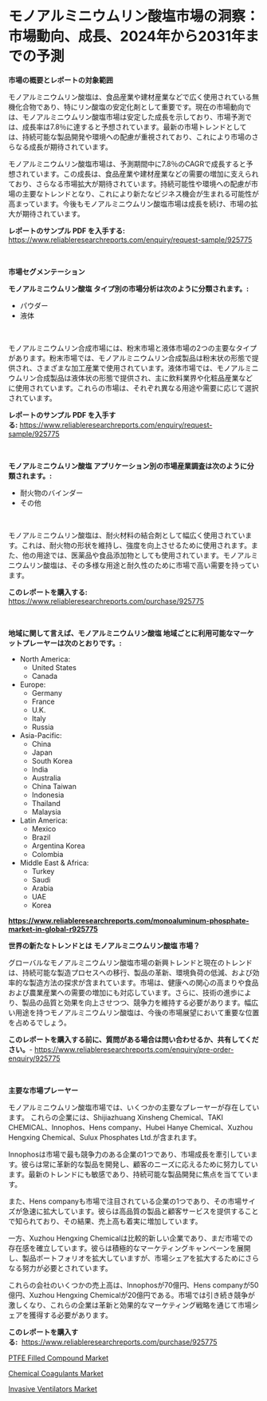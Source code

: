 <p><h1>モノアルミニウムリン酸塩市場の洞察：市場動向、成長、2024年から2031年までの予測</h1></p><p><strong>市場の概要とレポートの対象範囲</strong></p>
<p><p>モノアルミニウムリン酸塩は、食品産業や建材産業などで広く使用されている無機化合物であり、特にリン酸塩の安定化剤として重要です。現在の市場動向では、モノアルミニウムリン酸塩市場は安定した成長を示しており、市場予測では、成長率は7.8％に達すると予想されています。最新の市場トレンドとしては、持続可能な製品開発や環境への配慮が重視されており、これにより市場のさらなる成長が期待されています。</p><p>モノアルミニウムリン酸塩市場は、予測期間中に7.8％のCAGRで成長すると予想されています。この成長は、食品産業や建材産業などの需要の増加に支えられており、さらなる市場拡大が期待されています。持続可能性や環境への配慮が市場の主要なトレンドとなり、これにより新たなビジネス機会が生まれる可能性が高まっています。今後もモノアルミニウムリン酸塩市場は成長を続け、市場の拡大が期待されています。</p></p>
<p><strong>レポートのサンプル PDF を入手する:</strong> <a href="https://www.reliableresearchreports.com/enquiry/request-sample/925775">https://www.reliableresearchreports.com/enquiry/request-sample/925775</a></p>
<p>&nbsp;</p>
<p><strong>市場セグメンテーション</strong></p>
<p><strong>モノアルミニウムリン酸塩 タイプ別の市場分析は次のように分類されます。:</strong></p>
<p><ul><li>パウダー</li><li>液体</li></ul></p>
<p>&nbsp;</p>
<p><p>モノアルミニウムリン合成市場には、粉末市場と液体市場の2つの主要なタイプがあります。粉末市場では、モノアルミニウムリン合成製品は粉末状の形態で提供され、さまざまな加工産業で使用されています。液体市場では、モノアルミニウムリン合成製品は液体状の形態で提供され、主に飲料業界や化粧品産業などに使用されています。これらの市場は、それぞれ異なる用途や需要に応じて選択されています。</p></p>
<p><strong>レポートのサンプル PDF を入手する:</strong>&nbsp;<a href="https://www.reliableresearchreports.com/enquiry/request-sample/925775">https://www.reliableresearchreports.com/enquiry/request-sample/925775</a></p>
<p>&nbsp;</p>
<p><strong> モノアルミニウムリン酸塩 アプリケーション別の市場産業調査は次のように分類されます。:</strong></p>
<p><ul><li>耐火物のバインダー</li><li>その他</li></ul></p>
<p>&nbsp;</p>
<p><p>モノアルミニウムリン酸塩は、耐火材料の結合剤として幅広く使用されています。これは、耐火物の形状を維持し、強度を向上させるために使用されます。また、他の用途では、医薬品や食品添加物としても使用されています。モノアルミニウムリン酸塩は、その多様な用途と耐久性のために市場で高い需要を持っています。</p></p>
<p><strong>このレポートを購入する:</strong>&nbsp; <a href="https://www.reliableresearchreports.com/purchase/925775">https://www.reliableresearchreports.com/purchase/925775</a></p>
<p>&nbsp;</p>
<p><strong>地域に関して言えば、モノアルミニウムリン酸塩 地域ごとに利用可能なマーケットプレーヤーは次のとおりです。:</strong></p>
<p><ul>
    <li>
        North America:
        <ul>
            <li>United States</li>
            <li>Canada</li>
        </ul>
    </li>
    <li>
        Europe:
        <ul>
            <li>Germany</li>
            <li>France</li>
            <li>U.K.</li>
            <li>Italy</li>
            <li>Russia</li>
        </ul>
    </li>
    <li>
        Asia-Pacific:
        <ul>
            <li>China</li>
            <li>Japan</li>
            <li>South Korea</li>
            <li>India</li>
            <li>Australia</li>
            <li>China Taiwan</li>
            <li>Indonesia</li>
            <li>Thailand</li>
            <li>Malaysia</li>
        </ul>
    </li>
    <li>
        Latin America:
        <ul>
            <li>Mexico</li>
            <li>Brazil</li>
            <li>Argentina Korea</li>
            <li>Colombia</li>
        </ul>
    </li>
    <li>
        Middle East & Africa:
        <ul>
            <li>Turkey</li>
            <li>Saudi</li>
            <li>Arabia</li>
            <li>UAE</li>
            <li>Korea</li>
        </ul>
    </li>
    </ul></p>
<p><strong><a href="https://www.reliableresearchreports.com/monoaluminum-phosphate-market-in-global-r925775">https://www.reliableresearchreports.com/monoaluminum-phosphate-market-in-global-r925775</a></strong>&nbsp;</p>
<p><strong>世界の新たなトレンドとは モノアルミニウムリン酸塩 市場？</strong></p>
<p><p>グローバルなモノアルミニウムリン酸塩市場の新興トレンドと現在のトレンドは、持続可能な製造プロセスへの移行、製品の革新、環境負荷の低減、および効率的な製造方法の探求が含まれています。市場は、健康への関心の高まりや食品および農業産業への需要の増加にも対応しています。さらに、技術の進歩により、製品の品質と効果を向上させつつ、競争力を維持する必要があります。幅広い用途を持つモノアルミニウムリン酸塩は、今後の市場展望において重要な位置を占めるでしょう。</p></p>
<p><strong>このレポートを購入する前に、質問がある場合は問い合わせるか、共有してください。</strong>- <a href="https://www.reliableresearchreports.com/enquiry/pre-order-enquiry/925775">https://www.reliableresearchreports.com/enquiry/pre-order-enquiry/925775</a></p>
<p>&nbsp;</p>
<p><strong>主要な市場プレーヤー</strong></p>
<p><p>モノアルミニウムリン酸塩市場では、いくつかの主要なプレーヤーが存在しています。 これらの企業には、Shijiazhuang Xinsheng Chemical、TAKI CHEMICAL、Innophos、Hens company、Hubei Hanye Chemical、Xuzhou Hengxing Chemical、Sulux Phosphates Ltd.が含まれます。</p><p>Innophosは市場で最も競争力のある企業の1つであり、市場成長を牽引しています。彼らは常に革新的な製品を開発し、顧客のニーズに応えるために努力しています。最新のトレンドにも敏感であり、持続可能な製品開発に焦点を当てています。</p><p>また、Hens companyも市場で注目されている企業の1つであり、その市場サイズが急速に拡大しています。彼らは高品質の製品と顧客サービスを提供することで知られており、その結果、売上高も着実に増加しています。</p><p>一方、Xuzhou Hengxing Chemicalは比較的新しい企業であり、まだ市場での存在感を確立しています。彼らは積極的なマーケティングキャンペーンを展開し、製品ポートフォリオを拡大していますが、市場シェアを拡大するためにさらなる努力が必要とされています。</p><p>これらの会社のいくつかの売上高は、Innophosが70億円、Hens companyが50億円、Xuzhou Hengxing Chemicalが20億円である。市場では引き続き競争が激しくなり、これらの企業は革新と効果的なマーケティング戦略を通じて市場シェアを獲得する必要があります。</p></p>
<p><strong>このレポートを購入する:</strong>&nbsp;&nbsp;<a href="https://www.reliableresearchreports.com/purchase/925775">https://www.reliableresearchreports.com/purchase/925775</a></p>
<p><p><a href="https://www.linkedin.com/pulse/ptfe-filled-compound-market-size-growth-segmentation-regional-nhv5f?trackingId=omNddWQzRUzuL0wYIDZ3qQ%3D%3D">PTFE Filled Compound Market</a></p><p><a href="https://www.linkedin.com/pulse/chemical-coagulants-market-dynamics-2024-2031-also-its-trends-t1qae?trackingId=BMknCx0tWumlXhm7AKcRPw%3D%3D">Chemical Coagulants Market</a></p><p><a href="https://github.com/santosh758595/Market-Research-Report-List-4/blob/main/invasive-ventilators-market.md">Invasive Ventilators Market</a></p></p>